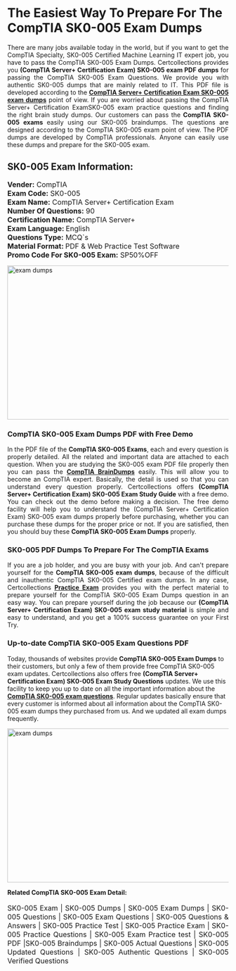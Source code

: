 <h1>The Easiest Way To Prepare For The CompTIA SK0-005 Exam Dumps</h1> <p style="text-align:justify">There are many jobs available today in the world, but if you want to get the CompTIA Specialty, SK0-005 Certified Machine Learning IT expert job, you have to pass the CompTIA SK0-005 Exam Dumps. Certcollections provides you <strong>(CompTIA Server+ Certification Exam) SK0-005 exam PDF dumps</strong> for passing the CompTIA SK0-005 Exam Questions. We provide you with authentic SK0-005 dumps that are mainly related to IT. This PDF file is developed according to the <a href="https://www.certsofficial.com/comptia/sk0-005-questions"><strong>CompTIA Server+ Certification Exam SK0-005 exam dumps</strong></a> point of view. If you are worried about passing the CompTIA Server+ Certification ExamSK0-005 exam practice questions and finding the right brain study dumps. Our customers can pass the <strong>CompTIA SK0-005 exams </strong>easily using our SK0-005 braindumps. The questions are designed according to the CompTIA SK0-005 exam point of view. The PDF dumps are developed by CompTIA professionals. Anyone can easily use these dumps and prepare for the SK0-005 exam.</p> <h2><strong>SK0-005 Exam Information:</strong></h2> <p><span style="font-size:16px"><strong>Vender:</strong> CompTIA<br /> <strong>Exam Code:</strong> SK0-005<br /> <strong>Exam Name:</strong> CompTIA Server+ Certification Exam<br /> <strong>Number Of Questions:</strong> 90<br /> <strong>Certification Name:</strong> CompTIA Server+<br /> <strong>Exam Language: </strong>English<br /> <strong>Questions Type:</strong> MCQ`s<br /> <strong>Material Format: </strong>PDF & Web Practice Test Software<br /> <strong>Promo Code For SK0-005 Exam:</strong> SP50%OFF</span></p> <p><a href="https://www.certsofficial.com/comptia/sk0-005-questions" rel="no-follow"><img alt="exam dumps" src="https://www.certcollections.com/uploads/content/certsofficial.jpg" style="height:350px; width:750px" /></a></p> <h3><strong>CompTIA SK0-005 Exam Dumps PDF with Free Demo</strong></h3> <p style="text-align:justify">In the PDF file of the <strong>CompTIA SK0-005 Exams</strong>, each and every question is properly detailed. All the related and important data are attached to each question. When you are studying the SK0-005 exam PDF file properly then you can pass the <a href="https://www.certsofficial.com/comptia-dumps"><strong>CompTIA BrainDumps</strong></a> easily. This will allow you to become an CompTIA expert. Basically, the detail is used so that you can understand every question properly. Certcollections offers <strong>(CompTIA Server+ Certification Exam) SK0-005 Exam Study Guide</strong> with a free demo. You can check out the demo before making a decision. The free demo facility will help you to understand the (CompTIA Server+ Certification Exam) SK0-005 exam dumps properly before purchasing, whether you can purchase these dumps for the proper price or not. If you are satisfied, then you should buy these <strong>CompTIA SK0-005 Exam Dumps</strong> properly.</p> <h3><strong>SK0-005 PDF Dumps To Prepare For The CompTIA Exams</strong></h3> <p style="text-align:justify">If you are a job holder, and you are busy with your job. And can't prepare yourself for the <strong>CompTIA SK0-005 exam dumps</strong>, because of the difficult and inauthentic CompTIA SK0-005 Certified exam dumps. In any case, Certcollections <strong><a href="https://www.certsofficial.com/">Practice Exam</a></strong> provides you with the perfect material to prepare yourself for the CompTIA SK0-005 Exam Dumps question in an easy way. You can prepare yourself during the job because our <strong>(CompTIA Server+ Certification Exam) SK0-005 exam study material</strong> is simple and easy to understand, and you get a 100% success guarantee on your First Try.</p> <h3><strong>Up-to-date CompTIA SK0-005 Exam Questions PDF</strong></h3> <p>Today, thousands of websites provide <strong>CompTIA SK0-005 Exam Dumps</strong> to their customers, but only a few of them provide free CompTIA SK0-005 exam updates. Certcollections also offers free <strong>(CompTIA Server+ Certification Exam) SK0-005 Exam Study Questions</strong> updates. We use this facility to keep you up to date on all the important information about the <a href="https://www.certsofficial.com/comptia/sk0-005-questions"><strong>CompTIA SK0-005 exam questions</strong></a>. Regular updates basically ensure that every customer is informed about all information about the CompTIA SK0-005 exam dumps they purchased from us. And we updated all exam dumps frequently.</p> <p><a href="https://www.certsofficial.com/comptia/sk0-005-questions"><img alt="exam dumps " src="https://www.certcollections.com/uploads/content/certsofficial2.jpg" style="height:350px; width:750px" /></a></p> <p style="text-align:justify"><span style="font-size:14px"><strong>Related CompTIA SK0-005 Exam Detail:</strong></span><br /> <br /> <span style="font-size:16px">SK0-005 Exam | SK0-005 Dumps | SK0-005 Exam Dumps | SK0-005 Questions | SK0-005 Exam Questions | SK0-005 Questions & Answers | SK0-005 Practice Test | SK0-005 Practice Exam | SK0-005 Practice Questions | SK0-005 Exam Practice test | SK0-005 PDF |SK0-005 Braindumps | SK0-005 Actual Questions | SK0-005 Updated Questions | SK0-005 Authentic Questions | SK0-005 Verified Questions</span></p>
